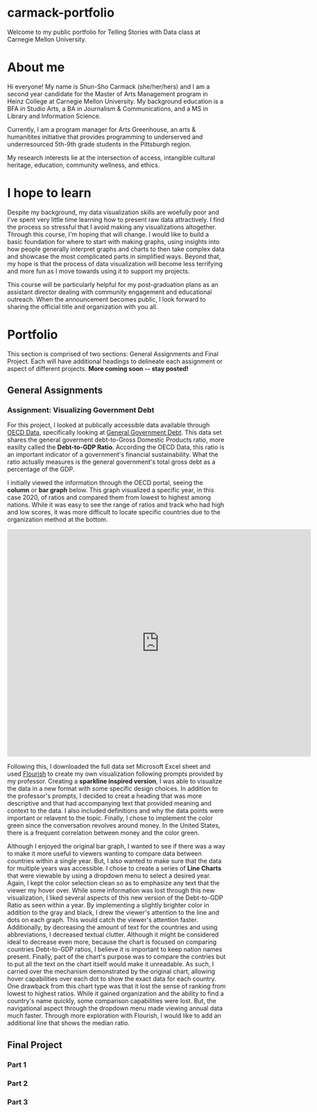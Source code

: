 # carmack-portfolio
Welcome to my public portfolio for Telling Stories with Data class at Carnegie Mellon University.

# About me
Hi everyone! My name is Shun-Sho Carmack (she/her/hers) and I am a second year candidate for the Master of Arts Management program in Heinz College at Carnegie Mellon University. My background education is a BFA in Studio Arts, a BA in Journalism & Communications, and a MS in Library and Information Science. 

Currently, I am a program manager for Arts Greenhouse, an arts & humanitites initiative that provides programming to underserved and underresourced 5th-9th grade students in the Pittsburgh region.

My research interests lie at the intersection of access, intangible cultural heritage, education, community wellness, and ethics.

# I hope to learn
Despite my background, my data visualization skills are woefully poor and I've spent very little time learning how to present raw data attractively. I find the process so stressful that I avoid making any visualizations altogether. Through this course, I'm hoping that will change. I would like to build a basic foundation for where to start with making graphs, using  insights into how people generally interpret graphs and charts to then take complex data and showcase the most complicated parts in simplified ways. Beyond that, my hope is that the process of data visualization will become less terrifying and more fun as I move towards using it to support my projects.

This course will be particularly helpful for my post-graduation plans as an assistant director dealing with community engagement and educational outreach. When the announcement becomes public, I look forward to sharing the official title and organization with you all.

# Portfolio
This section is comprised of two sections: General Assignments and Final Project. Each will have additional headings to delineate each assignment or aspect of different projects. **More coming soon -- stay posted!**

## General Assignments
### Assignment: Visualizing Government Debt
For this project, I looked at publically accessible data available through [OECD Data](https://data.oecd.org/), specifically looking at [General Government Debt](https://data.oecd.org/gga/general-government-debt.htm). This data set shares the general goverment debt-to-Gross Domestic Products ratio, more easilty called the **Debt-to-GDP Ratio**. According the OECD Data, this ratio is an important indicator of a government's financial sustainability. What the ratio actually measures is the general government's total gross debt as a percentage of the GDP.

I initially viewed the information through the OECD portal, seeing the **column** or **bar graph** below. This graph visualized a specific year, in this case 2020, of ratios and compared them from lowest to highest among nations. While it was easy to see the range of ratios and track who had high and low scores, it was more difficult to locate specific countries due to the organization method at the bottom. 

<iframe src="https://data.oecd.org/chart/6Bgn" width="700" height="525" style="border: 0" mozallowfullscreen="true" webkitallowfullscreen="true" allowfullscreen="true"><a href="https://data.oecd.org/chart/6Bgn" target="_blank">OECD Chart: General government debt, Total, % of GDP, Annual, 2020</a></iframe>

Following this, I downloaded the full data set Microsoft Excel sheet and used [Flourish](https://flourish.studio/) to create my own visualization following prompts provided by my professor. Creating a **sparkline inspired version**, I was able to visualize the data in a new format with some specific design choices. In addition to the professor's prompts, I decided to creat a heading that was more descriptive and that had accompanying text that provided meaning and context to the data. I also included definitions and why the data points were important or relavent to the topic. Finally, I chose to implement the color green since the conversation revolves around money. In the United States, there is a frequent correlation between money and the color green.

<div class="flourish-embed flourish-chart" data-src="visualisation/8556661"><script src="https://public.flourish.studio/resources/embed.js"></script></div>

Although I enjoyed the original bar graph, I wanted to see if there was a way to make it more useful to viewers wanting to compare data between countries within a single year. But, I also wanted to make sure that the data for multiple years was accessible. I chose to create a series of **Line Charts** that were viewable by using a dropdown menu to select a desired year. Again, I kept the color selection clean so as to emphasize any text that the viewer my hover over. While some information was lost through this new visualization, I liked several aspects of this new version of the Debt-to-GDP Ratio as seen within a year. By implementing a slightly brighter color in addition to the gray and black, I drew the viewer's attention to the line and dots on each graph. This would catch the viewer's attention faster. Additionally, by decreasing the amount of text for the countries and using abbreviations, I decreased textual clutter. Although it might be considered ideal to decrease even more, because the chart is focused on comparing countries Debt-to-GDP ratios, I believe it is important to keep nation names present. Finally, part of the chart's purpose was to compare the contries but to put all the text on the chart itself would make it unreadable. As such, I carried over the mechanism demonstrated by the original chart, allowing hover capabilities over each dot to show the exact data for each country. One drawback from this chart type was that it lost the sense of ranking from lowest to highest ratios. While it gained organization and the ability to find a country's name quickly, some comparison capabilities were lost. But, the  navigational aspect through the dropdown menu made viewing annual data much faster. Through more exploration with Flourish, I would like to add an additional line that shows the median ratio.

<div class="flourish-embed flourish-chart" data-src="visualisation/8557980"><script src="https://public.flourish.studio/resources/embed.js"></script></div>

## Final Project
### Part 1
### Part 2
### Part 3
